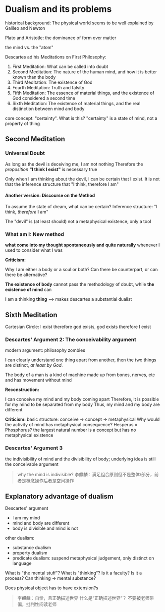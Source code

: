 # Dualism and its problems

historical background:
The physical world seems to be well explained by Galileo and Newton

Plato and Aristotle: the dominance of form over matter

the mind vs. the "atom"

Descartes ad his Meditations on First Philosophy:

1. First Meditation: What can be called into doubt
2. Second Meditation: The nature of the human mind, and how it is better known than the body
3. Third Meditation: The existence of God
4. Fourth Meditation: Truth and falsity
5. Fifth Meditation: The essence of material things, and the existence of God considered a second time
6. Sixth Meditation: The existence of material things, and the real distinction between mind and body

core concept: "certainty". What is this?
"certainty" is a state of mind, not a property of thing

## Second Meditation

### Universal Doubt

As long as the devil is deceiving me, I am not nothing
Therefore the *proposition* **"I think I exist"** is necessary true

Only when I am thinking about the devil, I can be certain that I exist. It is not that the inference structure that "I think, therefore I am"

#### Another version: Discourse on the Method

To assume the state of dream, what can be certain?
Inference structure: "I think, *therefore* I am"

The "devil" is (at least should) not a metaphysical existence, only a tool

### What am I: New method

**what come into my thought spontaneously and quite naturally** whenever I used to consider what I was

**Criticism:**

Why I am either a body or a soul or both? Can there be counterpart, or can there be alternative?

**The existence of body** cannot pass the methodology of doubt, while **the existence of mind** can

I am a thinking **thing** --> makes descartes a substantial dualist

## Sixth Meditation

Cartesian Circle: I exist therefore god exists, god exists therefore I exist

### Descartes' Argument 2: The conceivability argument

modern argument: philosophy zombies

I can clearly understand one thing apart from another, then the two things are distinct, *at least by God*.

The body of a man is a kind of machine made up from bones, nerves, etc and has movement without mind

**Reconstruction:**

I can conceive my mind and my body coming apart
Therefore, it is possible for my mind to be separated from my body
Thus, my mind and my body are different


**Criticism:**
basic structure: conceive -> concept -> metaphysical
Why would the activity of mind has metaphysical consequence?
Hesperus = Phosphorus?
the largest natural number is a concept but has no metaphysical existence


### Descartes' Argument 3

the indivisibility of mind and the divisibility of body; underlying idea is still the conceivable argument

> why the mind is indivisible? 李麒麟：满足组合原则但不是整体/部分，前者是概念操作后者是空间操作


## Explanatory advantage of dualism

Descartes' argument
- I am my mind
- mind and body are different
- body is divisible and mind is not

other dualism:
- substance dualism
- property dualism
- predicate dualism: suspend metaphysical judgement, only distinct on language

What is "the mental stuff"? What is "thinking"? Is it a faculty? Is it a process? Can thinking -> mental substance?

Does physical object has to have extension?s


> 李麒麟：自恰，且正确描述世界
> 什么是“正确描述世界”？
> 不要被老师带偏，批判性阅读老师